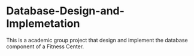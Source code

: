 # Database-Design-and-Implemetation
This is a academic group project that design and implement the database component of a Fitness Center. 

